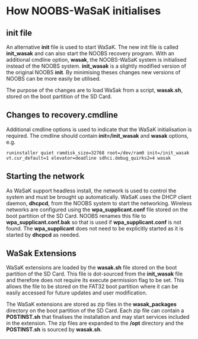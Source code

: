 How NOOBS-WaSaK initialises
===========================

init file
---------

An alternative **init** file is used to start WaSaK. The new init file is called **init_wasak** and can also start the NOOBS recovery program. With an additional cmdline option, **wasak**, the NOOBS-WaSaK system is initialised instead of the NOOBS system. **init_wasak** is a slightly modified version of the original NOOBS **init**. By minimising theses changes new versions of NOOBS can be more easily be utilised.

The purpose of the changes are to load WaSak from a script, **wasak.sh**, stored on the boot partition of the SD Card.

Changes to recovery.cmdline
---------------------------

Additional cmdline options is used to indicate that the WaSaK initialisation is required. The cmdline should contain **init=/init_wasak** and **wasak** options, e.g.

```
runinstaller quiet ramdisk_size=32768 root=/dev/ram0 init=/init_wasak vt.cur_default=1 elevator=deadline sdhci.debug_quirks2=4 wasak
```

Starting the network
--------------------

As WaSaK support headless install, the network is used to control the system and must be brought up automatically. WaSaK uses the DHCP client daemon, **dhcpcd**, from the NOOBS system to start the networking. Wireless networks are configured using the **wpa_supplicant.conf** file stored on the boot partition of the SD Card. NOOBS renames this file to **wpa_supplicant.conf.bak** so that is used if **wpa_supplicant.conf** is not found. The **wpa_supplicant** does not need to be explicitly started as it is started by **dhcpcd** as needed.

WaSak Extensions
----------------

WaSaK extensions are loaded by the **wasak.sh** file stored on the boot partition of the SD Card. This file is dot-sourced from the **init_wasak** file and therefore does not require its execute permission flag to be set. This allows the file to be stored on the FAT32 boot partition where it can be easily accessed for future updates and user modification.

The WaSaK extensions are stored as zip files in the **wasak_packages** directory on the boot partition of the SD Card. Each zip file can contain a **POSTINST.sh** that finalises the installation and may start services included in the extension. The zip files are expanded to the **/opt** directory and the **POSTINST.sh** is sourced by **wasak.sh**.
